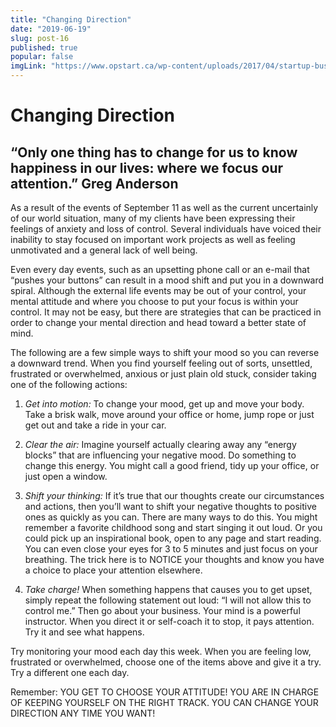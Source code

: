 ```yaml
---
title: "Changing Direction"
date: "2019-06-19"
slug: post-16
published: true
popular: false
imgLink: "https://www.opstart.ca/wp-content/uploads/2017/04/startup-business-model-1024x576.jpg"
---
```

<!-- markdownlint-disable MD033 -->

# Changing Direction
## “Only one thing has to change for us to know happiness in our lives: where we focus our attention.” Greg Anderson
As a result of the events of September 11 as well as the current uncertainly of our world situation, many of my clients have been expressing their feelings of anxiety and loss of control. Several individuals have voiced their inability to stay focused on important work projects as well as feeling unmotivated and a general lack of well being.

Even every day events, such as an upsetting phone call or an e-mail that “pushes your buttons” can result in a mood shift and put you in a downward spiral. Although the external life events may be out of your control, your mental attitude and where you choose to put your focus is within your control.  It may not be easy, but there are strategies that can be practiced in order to change your mental direction and head toward a better state of mind.

The following are a few simple ways to shift your mood so you can reverse a downward trend.  When you find yourself feeling out of sorts, unsettled, frustrated or overwhelmed, anxious or just plain old stuck, consider taking one of the following actions:

1. *Get into motion:* To change your mood, get up and move your body.  Take a brisk walk, move around your office or home, jump rope or just get out and take a ride in your car.

2. *Clear the air:* Imagine yourself actually clearing away any “energy blocks” that are influencing your negative mood. Do something to change this energy.  You might call a good friend, tidy up your office, or just open a window.

3. *Shift your thinking:*  If it’s true that our thoughts create our circumstances and actions, then you’ll want to shift your negative thoughts to positive ones as quickly as you can.  There are many ways to do this.  You might remember a favorite childhood song and start singing it out loud.  Or you could pick up an inspirational book, open to any page and start reading.  You can even close your eyes for 3 to 5 minutes and just focus on your breathing. The trick here is to NOTICE your thoughts and know you have a choice to place your attention elsewhere.

4. *Take charge!* When something happens that causes you to get upset, simply repeat the following statement out loud: “I will not allow this to control me.”  Then go about your business. Your mind is a powerful instructor.  When you direct it or self-coach it to stop, it pays attention.  Try it and see what happens.

Try monitoring your mood each day this week.  When you are feeling low, frustrated or overwhelmed, choose one of the items above and give it a try.  Try a different one each day.

Remember:  YOU GET TO CHOOSE YOUR ATTITUDE!  YOU ARE IN CHARGE OF KEEPING YOURSELF ON THE RIGHT TRACK. YOU CAN CHANGE YOUR DIRECTION ANY TIME YOU WANT!